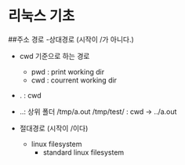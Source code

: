 # 리눅스 기초

##주소 경로
-상대경로 (시작이 /가 아니다.)
  - cwd 기준으로 하는 경로
    - pwd : print working dir
    - cwd : courrent working dir
  - . : cwd
  - ..: 상위 폴더
    /tmp/a.out
    /tmp/test/ : cwd -> ../a.out


- 절대경로 (시작이 /이다)
  - linux filesystem
    - standard linux filesystem
 
